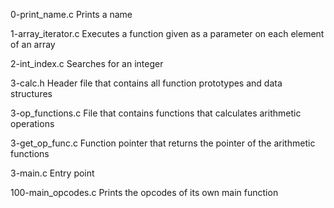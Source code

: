 0-print_name.c	Prints a name

1-array_iterator.c	Executes a function given as a parameter on each element of an array

2-int_index.c	Searches for an integer

3-calc.h	Header file that contains all function prototypes and data structures

3-op_functions.c	File that contains functions that calculates arithmetic operations

3-get_op_func.c	Function pointer that returns the pointer of the arithmetic functions

3-main.c	Entry point

100-main_opcodes.c	Prints the opcodes of its own main function
